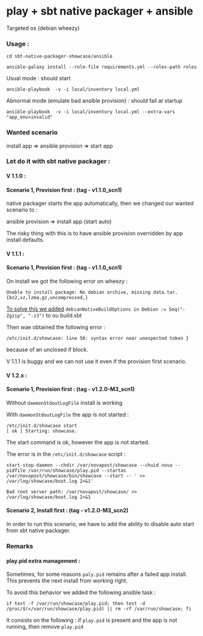 play + sbt native packager + ansible
====================================

Targeted os (debian wheezy)

### Usage :

```
cd sbt-native-packager-showcase/ansible

ansible-galaxy install --role-file requirements.yml --roles-path roles

```

Usual mode : should start

```
ansible-playbook  -v -i local/inventory local.yml
```

Abnormal mode (emulate bad ansible provision) : should fail at startup

```
ansible-playbook  -v -i local/inventory local.yml --extra-vars "app_env=invalid"
```

### Wanted scenario

install app => ansible provision => start app

### Let do it with sbt native packager :


#### V 1.1.0 :

#### Scenario 1, Provision first : (tag - v1.1.0_scn1)

native packager starts the app automatically, then we changed our wanted scenario to : 

ansible provision => install app (start auto)

The risky thing with this is to have ansible provision overridden by app install defaults. 

#### V 1.1.1 :

#### Scenario 1, Provision first : (tag - v1.1.0_scn1)

On install we got the following error on wheezy : 

`Unable to install package: No debian archive, missing data.tar.{bz2,xz,lzma,gz,uncompressed,}`

[To solve this we added](http://www.scala-sbt.org/sbt-native-packager/formats/debian.html) `debianNativeBuildOptions in Debian := Seq("-Zgzip", "-z3")`  to ou build.sbt

Then wae obtained the following error : 
 
`/etc/init.d/showcase: line 56: syntax error near unexpected token }`

because of an unclosed if block.

V 1.1.1 is buggy and we can not use it even if the provision first scenario. 

#### V 1.2.x :

#### Scenario 1, Provision first : (tag - v1.2.0-M3_scn1)

Without `daemonStdoutLogFile` install is working 

With `daemonStdoutLogFile` the app is not started :

```
/etc/init.d/showcase start
[ ok ] Starting: showcase.
```
The start command is ok, however the app is not started. 

The error is in the `/etc/init.d/showcase` script : 
 
```
start-stop-daemon --chdir /var/novapost/showcase --chuid nova --pidfile /var/run/showcase/play.pid --startas /var/novapost/showcase/bin/showcase --start -- ' >> /var/log/showcase/boot.log 2>&1'

Bad root server path: /var/novapost/showcase/ >> /var/log/showcase/boot.log 2>&1
```

#### Scenario 2, Install first : (tag - v1.2.0-M3_scn2)

In order to run this scenario, we have to add the ability to disable auto start from sbt native packager. 


### Remarks 

#### play.pid extra management : 

Sometimes, for some reasons `paly.pid` remains after a failed app install. This prevents the next install from working right. 

To avoid this behavior we added the following ansible task :

```
if test -f /var/run/showcase/play.pid; then test -d /proc/$(</var/run/showcase/play.pid) || rm -rf /var/run/showcase; fi
```

It consists on the following : if `play.pid` is present and the app is not running, then remove `play.pid` 
